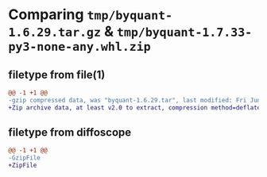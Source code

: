 # Comparing `tmp/byquant-1.6.29.tar.gz` & `tmp/byquant-1.7.33-py3-none-any.whl.zip`

## filetype from file(1)

```diff
@@ -1 +1 @@
-gzip compressed data, was "byquant-1.6.29.tar", last modified: Fri Jun 30 01:22:15 2023, max compression
+Zip archive data, at least v2.0 to extract, compression method=deflate
```

## filetype from diffoscope

```diff
@@ -1 +1 @@
-GzipFile
+ZipFile
```

